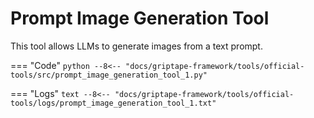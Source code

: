 # Prompt Image Generation Tool

This tool allows LLMs to generate images from a text prompt.

=== "Code"
    ```python
    --8<-- "docs/griptape-framework/tools/official-tools/src/prompt_image_generation_tool_1.py"
    ```

=== "Logs"
    ```text
    --8<-- "docs/griptape-framework/tools/official-tools/logs/prompt_image_generation_tool_1.txt"
    ```

